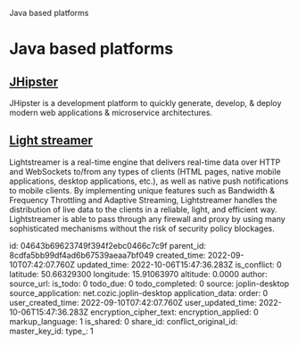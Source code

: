 Java based platforms

# Java based platforms

## [**JHipster**](https://www.jhipster.tech/)
JHipster is a development platform to quickly generate, develop, & deploy modern web applications & microservice architectures.

## [**Light streamer**](https://lightstreamer.com/)
Lightstreamer is a real-time engine that delivers real-time data over HTTP and WebSockets
to/from any types of clients (HTML pages, native mobile applications, desktop applications,
etc.), as well as native push notifications to mobile clients.
By implementing unique features such as Bandwidth & Frequency Throttling and
Adaptive Streaming, Lightstreamer handles the distribution of live data to the clients in a
reliable, light, and efficient way.
Lightstreamer is able to pass through any firewall and proxy by using many sophisticated
mechanisms without the risk of security policy blockages.

id: 04643b69623749f394f2ebc0466c7c9f
parent_id: 8cdfa5bb99df4ad6b67539aeaa7bf049
created_time: 2022-09-10T07:42:07.760Z
updated_time: 2022-10-06T15:47:36.283Z
is_conflict: 0
latitude: 50.66329300
longitude: 15.91063970
altitude: 0.0000
author: 
source_url: 
is_todo: 0
todo_due: 0
todo_completed: 0
source: joplin-desktop
source_application: net.cozic.joplin-desktop
application_data: 
order: 0
user_created_time: 2022-09-10T07:42:07.760Z
user_updated_time: 2022-10-06T15:47:36.283Z
encryption_cipher_text: 
encryption_applied: 0
markup_language: 1
is_shared: 0
share_id: 
conflict_original_id: 
master_key_id: 
type_: 1